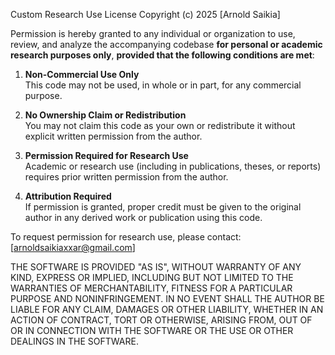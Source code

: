 Custom Research Use License
Copyright (c) 2025 [Arnold Saikia]

Permission is hereby granted to any individual or organization to use, review, and analyze the accompanying codebase **for personal or academic research purposes only**, **provided that the following conditions are met**:

1. **Non-Commercial Use Only**  
   This code may not be used, in whole or in part, for any commercial purpose.

2. **No Ownership Claim or Redistribution**  
   You may not claim this code as your own or redistribute it without explicit written permission from the author.

3. **Permission Required for Research Use**  
   Academic or research use (including in publications, theses, or reports) requires prior written permission from the author.

4. **Attribution Required**  
   If permission is granted, proper credit must be given to the original author in any derived work or publication using this code.

To request permission for research use, please contact: [arnoldsaikiaxxar@gmail.com]

THE SOFTWARE IS PROVIDED "AS IS", WITHOUT WARRANTY OF ANY KIND, EXPRESS OR IMPLIED, INCLUDING BUT NOT LIMITED TO THE WARRANTIES OF MERCHANTABILITY, FITNESS FOR A PARTICULAR PURPOSE AND NONINFRINGEMENT. IN NO EVENT SHALL THE AUTHOR BE LIABLE FOR ANY CLAIM, DAMAGES OR OTHER LIABILITY, WHETHER IN AN ACTION OF CONTRACT, TORT OR OTHERWISE, ARISING FROM, OUT OF OR IN CONNECTION WITH THE SOFTWARE OR THE USE OR OTHER DEALINGS IN THE SOFTWARE.
